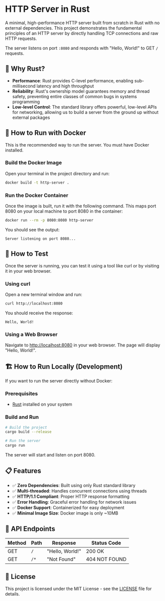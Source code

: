 # HTTP Server in Rust

A minimal, high-performance HTTP server built from scratch in Rust with no external dependencies. This project demonstrates the fundamental principles of an HTTP server by directly handling TCP connections and raw HTTP requests.

The server listens on port `:8080` and responds with "Hello, World!" to GET `/` requests.

## 🚀 Why Rust?

-   **Performance**: Rust provides C-level performance, enabling sub-millisecond latency and high throughput
-   **Reliability**: Rust's ownership model guarantees memory and thread safety, preventing entire classes of common bugs in systems programming
-   **Low-level Control**: The standard library offers powerful, low-level APIs for networking, allowing us to build a server from the ground up without external packages

## 🐳 How to Run with Docker

This is the recommended way to run the server. You must have Docker installed.

### Build the Docker Image

Open your terminal in the project directory and run:

```bash
docker build -t http-server .
```

### Run the Docker Container

Once the image is built, run it with the following command. This maps port 8080 on your local machine to port 8080 in the container:

```bash
docker run --rm -p 8080:8080 http-server
```

You should see the output:

```
Server listening on port 8080...
```

## 🧪 How to Test

Once the server is running, you can test it using a tool like curl or by visiting it in your web browser.

### Using curl

Open a new terminal window and run:

```bash
curl http://localhost:8080
```

You should receive the response:

```
Hello, World!
```

### Using a Web Browser

Navigate to [http://localhost:8080](http://localhost:8080) in your web browser. The page will display "Hello, World!".

## 🏗️ How to Run Locally (Development)

If you want to run the server directly without Docker:

### Prerequisites

-   [Rust](https://rustup.rs/) installed on your system

### Build and Run

```bash
# Build the project
cargo build --release

# Run the server
cargo run
```

The server will start and listen on port 8080.

## 📋 Features

-   ✅ **Zero Dependencies**: Built using only Rust standard library
-   ✅ **Multi-threaded**: Handles concurrent connections using threads
-   ✅ **HTTP/1.1 Compliant**: Proper HTTP response formatting
-   ✅ **Error Handling**: Graceful error handling for network issues
-   ✅ **Docker Support**: Containerized for easy deployment
-   ✅ **Minimal Image Size**: Docker image is only ~10MB

## 🔧 API Endpoints

| Method | Path | Response        | Status Code   |
| ------ | ---- | --------------- | ------------- |
| GET    | `/`  | "Hello, World!" | 200 OK        |
| GET    | `/*` | "Not Found"     | 404 NOT FOUND |

## 📄 License

This project is licensed under the MIT License - see the [LICENSE](LICENSE) file for details.
